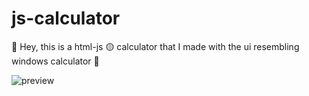 # js-calculator

👋 Hey, this is a html-js 🟡 calculator that I made with the ui resembling windows calculator 🧮

![preview](https://github.com/Ritik-git/js-calculator/blob/main/preview.png)
